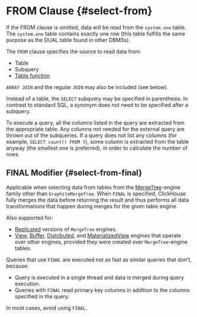 # FROM Clause {#select-from}

If the FROM clause is omitted, data will be read from the `system.one` table.
The `system.one` table contains exactly one row (this table fulfills the same purpose as the DUAL table found in other DBMSs).

The `FROM` clause specifies the source to read data from:

-   Table
-   Subquery
-   [Table function](../../table-functions/index.md#table-functions)

`ARRAY JOIN` and the regular `JOIN` may also be included (see below).

Instead of a table, the `SELECT` subquery may be specified in parenthesis.
In contrast to standard SQL, a synonym does not need to be specified after a subquery.

To execute a query, all the columns listed in the query are extracted from the appropriate table. Any columns not needed for the external query are thrown out of the subqueries.
If a query does not list any columns (for example, `SELECT count() FROM t`), some column is extracted from the table anyway (the smallest one is preferred), in order to calculate the number of rows.

## FINAL Modifier {#select-from-final}

Applicable when selecting data from tables from the [MergeTree](../../../engines/table-engines/mergetree-family/mergetree.md)-engine family other than `GraphiteMergeTree`. When `FINAL` is specified, ClickHouse fully merges the data before returning the result and thus performs all data transformations that happen during merges for the given table engine.

Also supported for:
- [Replicated](../../../engines/table-engines/mergetree-family/replication.md) versions of `MergeTree` engines.
- [View](../../../engines/table-engines/special/view.md), [Buffer](../../../engines/table-engines/special/buffer.md), [Distributed](../../../engines/table-engines/special/distributed.md), and [MaterializedView](../../../engines/table-engines/special/materializedview.md) engines that operate over other engines, provided they were created over `MergeTree`-engine tables.

Queries that use `FINAL` are executed not as fast as similar queries that don’t, because:

-   Query is executed in a single thread and data is merged during query execution.
-   Queries with `FINAL` read primary key columns in addition to the columns specified in the query.

In most cases, avoid using `FINAL`.
